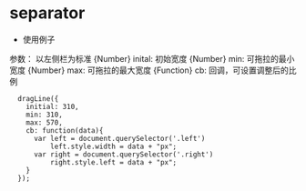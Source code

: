 # separator
  - 使用例子

参数： 以左侧栏为标准
{Number} inital: 初始宽度
{Number} min: 可拖拉的最小宽度
{Number} max: 可拖拉的最大宽度
{Function} cb: 回调，可设置调整后的比例
```
  dragLine({
    initial: 310,
    min: 310,
    max: 570,
    cb: function(data){
      var left = document.querySelector('.left')
          left.style.width = data + "px";
      var right = document.querySelector('.right')
          right.style.left = data + "px";
    }
  });

```